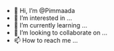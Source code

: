 - 👋 Hi, I’m @Pimmaada
- 👀 I’m interested in ...
- 🌱 I’m currently learning ...
- 💞️ I’m looking to collaborate on ...
- 📫 How to reach me ...

<!---
Pimmaada/Pimmaada is a ✨ special ✨ repository because its `README.md` (this file) appears on your GitHub profile.
You can click the Preview link to take a look at your changes.
--->
